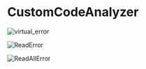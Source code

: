 # CustomCodeAnalyzer

![virtual_error](https://github.com/samettunay/CustomCodeAnalyzer/assets/79511355/5fad6884-75e4-48ed-9058-eff02511623f)

![ReadError](https://github.com/samettunay/CustomCodeAnalyzer/assets/79511355/f1f4338b-02d8-4db9-9e7a-89fc731abf8a)

![ReadAllError](https://github.com/samettunay/CustomCodeAnalyzer/assets/79511355/94d050ed-b399-43bf-89ae-5b588a54d91b)


